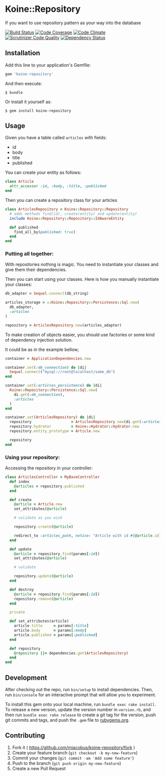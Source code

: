 # Koine::Repository

If you want to use repository pattern as your way into the database

[![Build Status](https://travis-ci.org/mjacobus/koine-repository.svg)](https://travis-ci.org/mjacobus/koine-repository)
[![Code Coverage](https://scrutinizer-ci.com/g/mjacobus/koine-repository/badges/coverage.png?b=master)](https://scrutinizer-ci.com/g/mjacobus/koine-repository/?branch=master)
[![Code Climate](https://codeclimate.com/github/mjacobus/koine-repository/badges/gpa.svg)](https://codeclimate.com/github/mjacobus/koine-repository)
[![Scrutinizer Code Quality](https://scrutinizer-ci.com/g/mjacobus/koine-repository/badges/quality-score.png?b=master)](https://scrutinizer-ci.com/g/mjacobus/koine-repository/?branch=master)
[![Dependency Status](https://gemnasium.com/mjacobus/koine-repository.svg)](https://gemnasium.com/mjacobus/koine-repository)

## Installation

Add this line to your application's Gemfile:

```ruby
gem 'koine-repository'
```

And then execute:

    $ bundle

Or install it yourself as:

    $ gem install koine-repository

## Usage

Given you have a table called ```articles``` with fields:

- id
- body
- title
- published

You can create your entity as follows:

```ruby
class Article
  attr_accessor :id, :body, :title, :published
end
```

Then you can create a repository class for your articles

```ruby
class ArticlesRepository < Koine::Repository::Repository
  # adds methods find(id), create(entity) and update(entity)
  include Koine::Repository::Repository::IdAwareEntity

  def published
    find_all_by(published: true)
  end
end
```

### Putting all together:

With repositories nothing is magic. You need to instantiate your classes and
give them their dependencies.

Then you can start using your classes. Here is how you manually instantiate your
classes:

```ruby
db_adapter = Sequel.connect(db_string)

articles_storage = ::Koine::Repository::Persistence::Sql.new(
  db_adapter,
  :articles
)

repository = ArticlesRepository.new(articles_adapter)
```

To make creation of objects easier, you should use factories or some kind
of dependency injection solution.

It could be as in the example bellow;

```ruby
container = ApplicationDependencies.new

container.set(:db_connection) do |di|
  Sequel.connect("mysql://root@localhost/some_db")
end

container.set(:articles_persistence) do |di|
  Koine::Repository::Persistence::Sql.new(
    di.get(:db_connection),
    :articles
  )
end

container.set(ArticlesRepository) do |di|
  repository                  = ArticlesRepository.new(di.get(:articles_persistence))
  repository.hydrator         = Koine::Hydrator::Hydrator.new
  repository.entity_prototype = Article.new

  repository
end
```

### Using your repository:

Accessing the repository in your controller:

```ruby
class ArticlesController < MyBaseController
  def index
    @articles = repository.published
  end

  def create
    @article = Article.new
    set_attributes(@article)

    # validate as you wish

    repository.create(@article)

    redirect_to :articles_path, notice: "Article with id #{@article.id} created"
  end

  def update
    @article = repository.find(params[:id])
    set_attributes(@article)

    # validate

    repository.update(@article)
  end

  def destroy
    @article = repository.find(params[:id])
    repository.remove(@article)
  end

  private

  def set_attributes(article)
    article.title     = params[:title]
    article.body      = params[:body]
    article.published = params[:published]
  end

  def repository
    @repository ||= dependencies.get(ArticlesRepository)
  end
end
```

## Development

After checking out the repo, run `bin/setup` to install dependencies. Then, run `bin/console` for an interactive prompt that will allow you to experiment.

To install this gem onto your local machine, run `bundle exec rake install`. To release a new version, update the version number in `version.rb`, and then run `bundle exec rake release` to create a git tag for the version, push git commits and tags, and push the `.gem` file to [rubygems.org](https://rubygems.org).

## Contributing

1. Fork it ( https://github.com/mjacobus/koine-repository/fork )
2. Create your feature branch (`git checkout -b my-new-feature`)
3. Commit your changes (`git commit -am 'Add some feature'`)
4. Push to the branch (`git push origin my-new-feature`)
5. Create a new Pull Request
